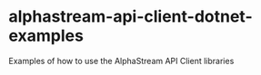 # alphastream-api-client-dotnet-examples
Examples of how to use the AlphaStream API Client libraries
